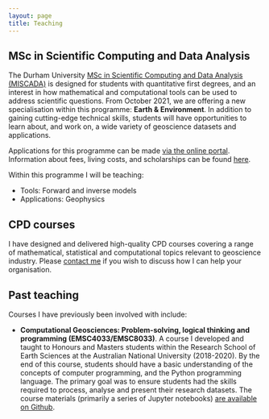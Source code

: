 ```yaml
---
layout: page
title: Teaching
---
```

## MSc in Scientific Computing and Data Analysis ##
The Durham University [MSc in Scientific Computing and Data Analysis (MISCADA)](https://miscada.phyip3.dur.ac.uk/) is designed for students with quantitative first degrees, and an interest in how mathematical and computational tools can be used to address scientific questions. From October 2021, we are offering a new specialisation within this programme: **Earth & Environment**. In addition to gaining cutting-edge technical skills, students will have opportunities to learn about, and work on, a wide variety of geoscience datasets and applications.

Applications for this programme can be made [via the online portal](https://www.dur.ac.uk/study/pg/apply/). Information about fees, living costs, and scholarships can be found [here](https://www.dur.ac.uk/study/pg/finance/).

Within this programme I will be teaching:
- Tools: Forward and inverse models
- Applications: Geophysics

## CPD courses
I have designed and delivered high-quality CPD courses covering a range of mathematical, statistical and computational topics relevant to geoscience industry. Please [contact me](mailto:andrew.valentine@durham.ac.uk) if you wish to discuss how I can help your organisation.

## Past teaching ##
Courses I have previously been involved with include:
- **Computational Geosciences: Problem-solving, logical thinking and programming (EMSC4033/EMSC8033)**. A course I developed and taught to Honours and Masters students within the Research School of Earth Sciences at the Australian National University (2018-2020). By the end of this course, students should have a basic understanding of the concepts of computer programming, and the Python programming language. The primary goal was to ensure students had the skills required to process, analyse and present their research datasets. The course materials (primarily a series of Jupyter notebooks) [are available on Github](https://github.com/valentineap/ComputationalGeoscienceCourse).
